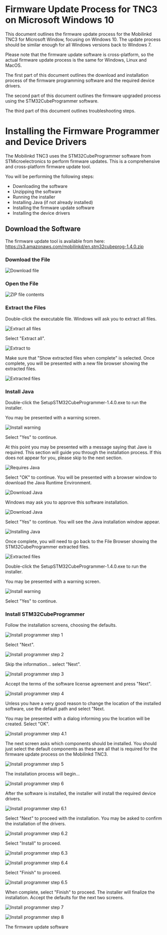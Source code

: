 # Firmware Update Process for TNC3 on Microsoft Windows 10

This document outlines the firmware update process for the Mobilinkd TNC3
for Microsoft Window, focusing on Windows 10.  The update process should
be similar enough for all Windows versions back to Windows 7.

Please note that the firmware update software is cross-platform, so the
actual firmware update process is the same for Windows, Linux and MacOS.

The first part of this document outlines the download and installation
process of the firmware programming software and the required device
drivers.

The second part of this document outlines the firmware upgraded process
using the STM32CubeProgrammer software.

The third part of this document outlines troubleshooting steps.

# Installing the Firmware Programmer and Device Drivers

The Mobilinkd TNC3 uses the STM32CubeProgrammer software from
STMicroelectronics to perform firmware updates.  This is a comprehensive
and cross-platform firmware update tool.

You will be performing the following steps:

 - Downloading the software
 - Unzipping the software
 - Running the installer
 - Installing Java (if not already installed)
 - Installing the firmware update software
 - Installing the device drivers
 
## Download the Software

The firmware update tool is available from here:
https://s3.amazonaws.com/mobilinkd/en.stm32cubeprog-1.4.0.zip

### Download the File

![Download file](https://s3.amazonaws.com/mobilinkd/TNC3/FirmwareUpdateGuide/download.png)

### Open the File

![ZIP file contents](https://s3.amazonaws.com/mobilinkd/TNC3/FirmwareUpdateGuide/zip_contents.png)

### Extract the Files

Double-click the executable file.  Windows will ask you to extract all
files.

![Extract all files](https://s3.amazonaws.com/mobilinkd/TNC3/FirmwareUpdateGuide/extract_all.png)

Select "Extract all".

![Extract to](https://s3.amazonaws.com/mobilinkd/TNC3/FirmwareUpdateGuide/extract_to.png)

Make sure that "Show extracted files when complete" is selected.  Once
complete, you will be presented with a new file browser showing the
extracted files.

![Extracted files](https://s3.amazonaws.com/mobilinkd/TNC3/FirmwareUpdateGuide/extractes.png)

### Install Java

Double-click the SetupSTM32CubeProgrammer-1.4.0.exe to run the installer.

You may be presented with a warning screen.

![Install warning](https://s3.amazonaws.com/mobilinkd/TNC3/FirmwareUpdateGuide/install_warning.png)

Select "Yes" to continue.

At this point you may be presented with a message saying that Jave is
required.  This section will guide you through the installation
process.  If this does not appear for you, please skip to the next
section.

![Requires Java](https://s3.amazonaws.com/mobilinkd/TNC3/FirmwareUpdateGuide/requires_java.png)

Select "OK" to continue.  You will be presented with a browser window
to download the Java Runtime Environment.

![Download Java](https://s3.amazonaws.com/mobilinkd/TNC3/FirmwareUpdateGuide/java_download.png)

Windows may ask you to approve this software installation.

![Download Java](https://s3.amazonaws.com/mobilinkd/TNC3/FirmwareUpdateGuide/java_download.png)

Select "Yes" to continue.  You will see the Java installation window appear.

![Installing Java](https://s3.amazonaws.com/mobilinkd/TNC3/FirmwareUpdateGuide/installing_java.png)

Once complete, you will need to go back to the File Browser showing the 
STM32CubeProgrammer extracted files.

![Extracted files](https://s3.amazonaws.com/mobilinkd/TNC3/FirmwareUpdateGuide/extractes.png)

Double-click the SetupSTM32CubeProgrammer-1.4.0.exe to run the installer.

You may be presented with a warning screen.

![Install warning](https://s3.amazonaws.com/mobilinkd/TNC3/FirmwareUpdateGuide/install_warning.png)

Select "Yes" to continue.

### Install STM32CubeProgrammer

Follow the installation screens, choosing the defaults.

![Install programmer step 1](https://s3.amazonaws.com/mobilinkd/TNC3/FirmwareUpdateGuide/install_programmer_1.png)

Select "Next".

![Install programmer step 2](https://s3.amazonaws.com/mobilinkd/TNC3/FirmwareUpdateGuide/install_programmer_2.png)

Skip the information... select "Next".

![Install programmer step 3](https://s3.amazonaws.com/mobilinkd/TNC3/FirmwareUpdateGuide/install_programmer_3.png)

Accept the terms of the software license agreement and press "Next".

![Install programmer step 4](https://s3.amazonaws.com/mobilinkd/TNC3/FirmwareUpdateGuide/install_programmer_4.png)

Unless you have a very good reason to change the location of the installed
software, use the default path and select "Next.

You may be presented with a dialog informing you the location will be created.
Select "OK".

![Install programmer step 4.1](https://s3.amazonaws.com/mobilinkd/TNC3/FirmwareUpdateGuide/install_programmer_4_1.png)

The next screen asks which components should be installed.  You should just
select the default components as these are all that is required for the
firmware update process on the Mobilinkd TNC3.

![Install programmer step 5](https://s3.amazonaws.com/mobilinkd/TNC3/FirmwareUpdateGuide/install_programmer_5.png)

The installation process will begin...

![Install programmer step 6](https://s3.amazonaws.com/mobilinkd/TNC3/FirmwareUpdateGuide/install_programmer_6.png)

After the software is installed, the installer will install the required
device drivers.

![Install programmer step 6.1](https://s3.amazonaws.com/mobilinkd/TNC3/FirmwareUpdateGuide/install_programmer_6_install_driver.png)

Select "Next" to proceed with the installation.  You may be asked to confirm
the installation of the drivers.

![Install programmer step 6.2](https://s3.amazonaws.com/mobilinkd/TNC3/FirmwareUpdateGuide/install_driver_confirm.png)

Select "Install" to proceed.

![Install programmer step 6.3](https://s3.amazonaws.com/mobilinkd/TNC3/FirmwareUpdateGuide/install_programmer_6_drivers_now_installing.png)

![Install programmer step 6.4](https://s3.amazonaws.com/mobilinkd/TNC3/FirmwareUpdateGuide/install_programmer_6_installed_drivers.png)

Select "Finish" to proceed.

![Install programmer step 6.5](https://s3.amazonaws.com/mobilinkd/TNC3/FirmwareUpdateGuide/install_programmer_6_finished.png)

When complete, select "Finish" to proceed. The installer will finalize the
installation.  Accept the defaults for the next two screens.

![Install programmer step 7](https://s3.amazonaws.com/mobilinkd/TNC3/FirmwareUpdateGuide/install_programmer_7.png)

![Install programmer step 8](https://s3.amazonaws.com/mobilinkd/TNC3/FirmwareUpdateGuide/install_programmer_8.png)

The firmware update software 

























